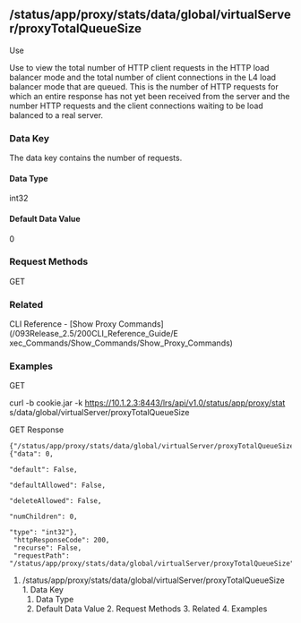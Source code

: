 ## /status/app/proxy/stats/data/global/virtualServer/proxyTotalQueueSize

Use

Use to view the total number of HTTP client requests in the HTTP load balancer
mode and the total number of client connections in the L4 load balancer mode
that are queued. This is the number of HTTP requests for which an entire
response has not yet been received from the server and the number HTTP
requests and the client connections waiting to be load balanced to a real
server.

### Data Key

The data key contains the number of requests.

#### Data Type

int32

#### Default Data Value

0

### Request Methods

GET

### Related

CLI Reference - [Show Proxy Commands](/093Release_2.5/200CLI_Reference_Guide/E
xec_Commands/Show_Commands/Show_Proxy_Commands)

### Examples

GET

curl -b cookie.jar -k https://10.1.2.3:8443/lrs/api/v1.0/status/app/proxy/stat
s/data/global/virtualServer/proxyTotalQueueSize

GET Response

    
    {"/status/app/proxy/stats/data/global/virtualServer/proxyTotalQueueSize": {"data": 0,
                                                                                "default": False,
                                                                                "defaultAllowed": False,
                                                                                "deleteAllowed": False,
                                                                                "numChildren": 0,
                                                                                "type": "int32"},
     "httpResponseCode": 200,
     "recurse": False,
     "requestPath": "/status/app/proxy/stats/data/global/virtualServer/proxyTotalQueueSize"}
    

  1. /status/app/proxy/stats/data/global/virtualServer/proxyTotalQueueSize
    1. Data Key
      1. Data Type
      2. Default Data Value
    2. Request Methods
    3. Related
    4. Examples

